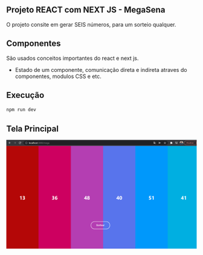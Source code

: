## Projeto REACT com NEXT JS - MegaSena

O projeto consite em gerar SEIS números, para um sorteio qualquer.


## Componentes
São usados conceitos importantes  do react e next js.

- Estado de um componente, comunicação direta e indireta atraves do componentes, modulos CSS e etc.


## Execução 
```bash
npm run dev
```

## Tela Principal

![ScreeShot](https://github.com/fredcrodrigues/MegaSena---ReactandNextJS/blob/main/img/TelaPrincipal.png)